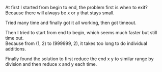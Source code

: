At first I started from begin to end, the problem first is when to exit? Because there will always be x or y that stays small.

Tried many time and finally got it all working, then got timeout.

Then I tried to start from end to begin, which seems much faster but still time out.\
Because from (1, 2) to (999999, 2), it takes too long to do individual additions.

Finally found the solution to first reduce the end x y to similar range by division and then reduce x and y each time.
